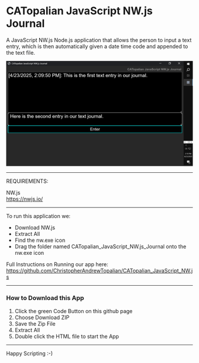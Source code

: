 # CATopalian JavaScript NW.js Journal
A JavaScript NW.js Node.js application that allows the person to input a text entry, which is then automatically given a date time code and appended to the text file.

![screenshot_001](CATopalian_JavaScript_NW.js_Journal/src/media/textures/screenshots/001.PNG)

---

REQUIREMENTS:

NW.js  
https://nwjs.io/  

---

To run this application we:
* Download NW.js
* Extract All
* Find the nw.exe icon
* Drag the folder named CATopalian_JavaScript_NW.js_Journal onto the nw.exe icon  

Full Instructions on Running our app here: https://github.com/ChristopherAndrewTopalian/CATopalian_JavaScript_NW.js

---

### How to Download this App
1. Click the green Code Button on this github page
2. Choose Download ZIP
3. Save the Zip File
4. Extract All
5. Double click the HTML file to start the App

---

Happy Scripting :-)

